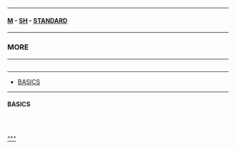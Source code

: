 
---

#### [M](https://github.com/ttltrk/TTT/blob/master/menu.md) - [SH](https://github.com/ttltrk/TTT/blob/master/SH/SH.md) - [STANDARD](https://github.com/ttltrk/TTT/blob/master/SH/STANDARD/STANDARD.md)

---

### MORE

---

```

```

---

* [BASICS](#BASICS)

---

#### BASICS

```

```

```sh

```

```sh

```

[^^^](#MORE)
